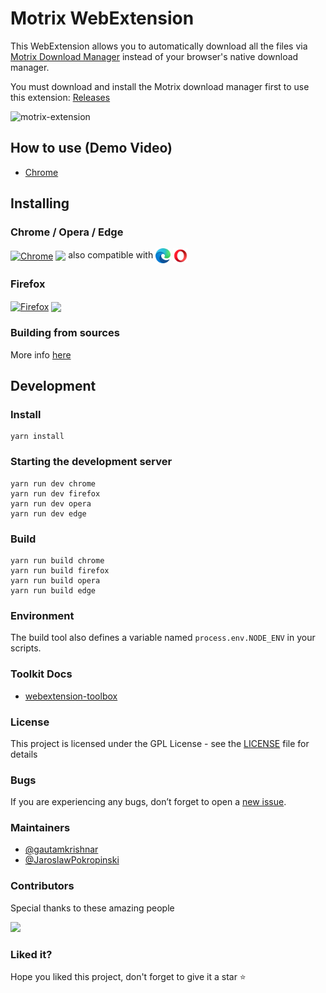 # Motrix WebExtension

This WebExtension allows you to automatically download all the files via [Motrix Download Manager](https://motrix.app/) instead of your browser's native download manager.

You must download and install the Motrix download manager first to use this extension: [Releases](https://github.com/agalwood/Motrix/releases/latest)

![motrix-extension](https://user-images.githubusercontent.com/8397274/71557256-bed84a80-2a69-11ea-98d9-f2f20d2a0065.gif)

## How to use (Demo Video)
- [Chrome](https://youtu.be/L0cEu-2LpOE)

## Installing

### Chrome / Opera / Edge
[link-chrome]: https://chrome.google.com/webstore/detail/motrix-webextension/djlkbfdlljbachafjmfomhaciglnmkgj 'Version published on Chrome Web Store'

[<img src="https://raw.githubusercontent.com/alrra/browser-logos/90fdf03c/src/chrome/chrome.svg" width="48" alt="Chrome" valign="middle">][link-chrome] [<img valign="middle" src="https://img.shields.io/chrome-web-store/v/djlkbfdlljbachafjmfomhaciglnmkgj.svg?label=%20">][link-chrome] also compatible with [<img src="https://raw.githubusercontent.com/alrra/browser-logos/90fdf03c/src/edge/edge.svg" width="24" alt="Edge" valign="middle">][link-chrome] [<img src="https://raw.githubusercontent.com/alrra/browser-logos/90fdf03c/src/opera/opera.svg" width="24" alt="Opera" valign="middle">][link-chrome]

### Firefox
[link-firefox]: https://addons.mozilla.org/en-US/firefox/addon/motrixwebextension/ 'Version published on Mozilla Add-ons'

[<img src="https://raw.githubusercontent.com/alrra/browser-logos/90fdf03c/src/firefox/firefox.svg" width="48" alt="Firefox" valign="middle">][link-firefox] [<img valign="middle" src="https://img.shields.io/amo/v/motrixwebextension.svg?label=%20">][link-firefox]

### Building from sources
More info [here](installing-via-releases.md)



## Development

### Install
```shell
yarn install
```

### Starting the development server
```shell
yarn run dev chrome
yarn run dev firefox
yarn run dev opera
yarn run dev edge
```

### Build
```shell
yarn run build chrome
yarn run build firefox
yarn run build opera
yarn run build edge
```

### Environment

The build tool also defines a variable named `process.env.NODE_ENV` in your scripts.

### Toolkit Docs
* [webextension-toolbox](https://github.com/HaNdTriX/webextension-toolbox)

### License
This project is licensed under the GPL License - see the [LICENSE](LICENSE) file for details

### Bugs
If you are experiencing any bugs, don’t forget to open a [new issue](https://github.com/gautamkrishnar/motrix-webextension/issues/new).

### Maintainers
- [@gautamkrishnar](https://github.com/gautamkrishnar)
- [@JaroslawPokropinski](https://github.com/JaroslawPokropinski)

### Contributors
Special thanks to these amazing people

<a href="https://github.com/gautamkrishnar/motrix-webextension/graphs/contributors">
  <img src="https://contrib.rocks/image?repo=gautamkrishnar/motrix-webextension" />
</a>

### Liked it?
Hope you liked this project, don't forget to give it a star ⭐
